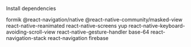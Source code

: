 Install dependencies

formik
@react-navigation/native
@react-native-community/masked-view
react-native-reanimated
react-native-screens
yup
react-native-keyboard-avoiding-scroll-view
react-native-gesture-handler
base-64
react-navigation-stack
react-navigation
firebase